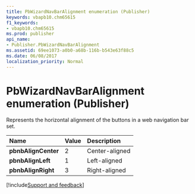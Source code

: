 ```yaml
---
title: PbWizardNavBarAlignment enumeration (Publisher)
keywords: vbapb10.chm65615
f1_keywords:
- vbapb10.chm65615
ms.prod: publisher
api_name:
- Publisher.PbWizardNavBarAlignment
ms.assetid: 69ee1073-a0b0-a68b-116b-b543e63f88c5
ms.date: 06/08/2017
localization_priority: Normal
---
```



# PbWizardNavBarAlignment enumeration (Publisher)

Represents the horizontal alignment of the buttons in a web navigation bar set.



|Name|Value|Description|
|:-----|:-----|:-----|
| **pbnbAlignCenter**|2|Center-aligned|
| **pbnbAlignLeft**|1|Left-aligned|
| **pbnbAlignRight**|3|Right-aligned|

[!include[Support and feedback](~/includes/feedback-boilerplate.md)]